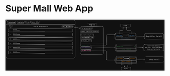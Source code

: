 # Super Mall Web App


![image alt](https://github.com/JakkaThirumalesh/Super-Mall-Web-App/blob/main/UserModule.png?raw=true)
